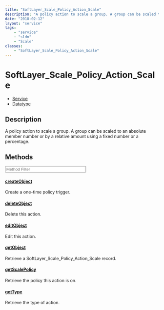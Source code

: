 ```yaml
---
title: "SoftLayer_Scale_Policy_Action_Scale"
description: "A policy action to scale a group. A group can be scaled to an absolute member number or by a relative amount using a fix... "
date: "2018-02-12"
layout: "service"
tags:
    - "service"
    - "sldn"
    - "Scale"
classes:
    - "SoftLayer_Scale_Policy_Action_Scale"
---
```

# SoftLayer_Scale_Policy_Action_Scale
<div id='service-datatype'>
    <ul id='sldn-reference-tabs'>
    <li id='service'> <a href='/reference/services/SoftLayer_Scale_Policy_Action_Scale' >Service</a></li>    <li id='datatype'> <a href='/reference/datatypes/SoftLayer_Scale_Policy_Action_Scale' >Datatype</a></li>
    </ul>
</div>

## Description


A policy action to scale a group. A group can be scaled to an absolute member number or by a relative amount using a fixed number or a percentage. 



        
<div id="properties" class="content service-content">

## Methods

<div class="view-filters">
    <div class="clearfix">
        <div class="search-input-box">
            <input placeholder="Method Filter" onkeyup="titleSearch(inputId='edit-combine', divId='method-div', elementClass='method-row')" 
                type="text" id="edit-combine" value="" size="30" maxlength="128" class="form-text">
        </div>
    </div>
</div>

<div id="method-div">

<div class="method-row">

#### [createObject](/reference/services/SoftLayer_Scale_Policy_Action_Scale/createObject)
Create a one-time policy trigger.

</div>

<div class="method-row">

#### [deleteObject](/reference/services/SoftLayer_Scale_Policy_Action_Scale/deleteObject)
Delete this action.

</div>

<div class="method-row">

#### [editObject](/reference/services/SoftLayer_Scale_Policy_Action_Scale/editObject)
Edit this action.

</div>

<div class="method-row">

#### [getObject](/reference/services/SoftLayer_Scale_Policy_Action_Scale/getObject)
Retrieve a SoftLayer_Scale_Policy_Action_Scale record.

</div>

<div class="method-row">

#### [getScalePolicy](/reference/services/SoftLayer_Scale_Policy_Action_Scale/getScalePolicy)
Retrieve the policy this action is on.

</div>

<div class="method-row">

#### [getType](/reference/services/SoftLayer_Scale_Policy_Action_Scale/getType)
Retrieve the type of action.

</div>
</div>

</div>


